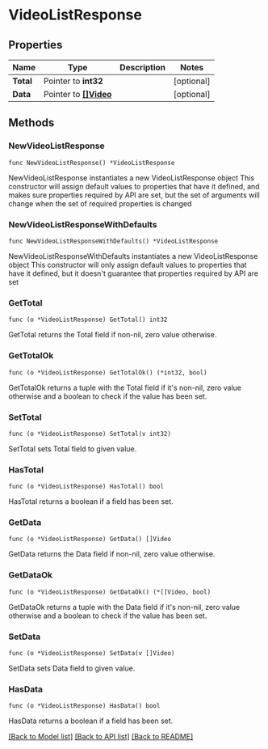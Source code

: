 # VideoListResponse

## Properties

Name | Type | Description | Notes
------------ | ------------- | ------------- | -------------
**Total** | Pointer to **int32** |  | [optional] 
**Data** | Pointer to [**[]Video**](Video.md) |  | [optional] 

## Methods

### NewVideoListResponse

`func NewVideoListResponse() *VideoListResponse`

NewVideoListResponse instantiates a new VideoListResponse object
This constructor will assign default values to properties that have it defined,
and makes sure properties required by API are set, but the set of arguments
will change when the set of required properties is changed

### NewVideoListResponseWithDefaults

`func NewVideoListResponseWithDefaults() *VideoListResponse`

NewVideoListResponseWithDefaults instantiates a new VideoListResponse object
This constructor will only assign default values to properties that have it defined,
but it doesn't guarantee that properties required by API are set

### GetTotal

`func (o *VideoListResponse) GetTotal() int32`

GetTotal returns the Total field if non-nil, zero value otherwise.

### GetTotalOk

`func (o *VideoListResponse) GetTotalOk() (*int32, bool)`

GetTotalOk returns a tuple with the Total field if it's non-nil, zero value otherwise
and a boolean to check if the value has been set.

### SetTotal

`func (o *VideoListResponse) SetTotal(v int32)`

SetTotal sets Total field to given value.

### HasTotal

`func (o *VideoListResponse) HasTotal() bool`

HasTotal returns a boolean if a field has been set.

### GetData

`func (o *VideoListResponse) GetData() []Video`

GetData returns the Data field if non-nil, zero value otherwise.

### GetDataOk

`func (o *VideoListResponse) GetDataOk() (*[]Video, bool)`

GetDataOk returns a tuple with the Data field if it's non-nil, zero value otherwise
and a boolean to check if the value has been set.

### SetData

`func (o *VideoListResponse) SetData(v []Video)`

SetData sets Data field to given value.

### HasData

`func (o *VideoListResponse) HasData() bool`

HasData returns a boolean if a field has been set.


[[Back to Model list]](../README.md#documentation-for-models) [[Back to API list]](../README.md#documentation-for-api-endpoints) [[Back to README]](../README.md)


